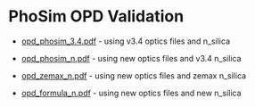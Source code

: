 # PhoSim OPD Validation

* [opd_phosim_3.4.pdf](https://github.com/enhsin/phosim_tool/blob/master/opd_1.2_0.8/opd_phosim_3.4.pdf) - using v3.4 optics files and n_silica

* [opd_phosim_n.pdf](https://github.com/enhsin/phosim_tool/blob/master/opd_1.2_0.8/opd_phosim_n.pdf) - using new optics files and v3.4 n_silica

* [opd_zemax_n.pdf](https://github.com/enhsin/phosim_tool/blob/master/opd_1.2_0.8/opd_zemax_n.pdf) - using new optics files and zemax n_silica

* [opd_formula_n.pdf](https://github.com/enhsin/phosim_tool/blob/master/opd_1.2_0.8/opd_formula_n.pdf) - using new optics files and new n_silica


